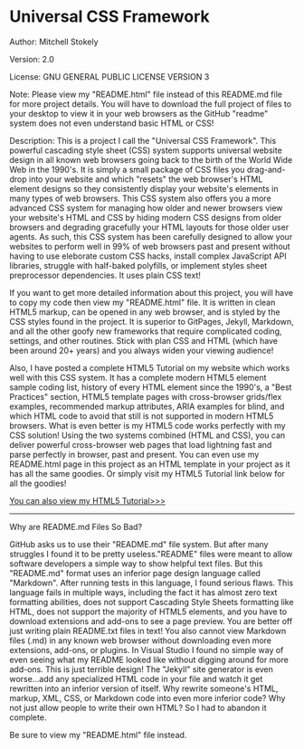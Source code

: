 Universal CSS Framework
===============================

Author: Mitchell Stokely

Version: 2.0

License: GNU GENERAL PUBLIC LICENSE VERSION 3

Note: Please view my "README.html" file instead of this README.md file for more project details. You will have to download the full project of files to your desktop to view it in your web browsers as the GitHub "readme" system does not even understand basic HTML or CSS!

Description: This is a project I call the "Universal CSS Framework". This powerful cascading style sheet (CSS) system supports universal website design in all known web browsers going back to the birth of the World Wide Web in the 1990's. It is simply a small package of CSS files you drag-and-drop into your website and which "resets" the web browser's HTML element designs so they consistently display your website's elements in many types of web browsers. This CSS system also offers you a more advanced CSS system for managing how older and newer browsers view your website's HTML and CSS by hiding modern CSS designs from older browsers and degrading gracefully your HTML layouts for those older user agents. As such, this CSS system has been carefully designed to allow your websites to perform well in 99% of web browsers past and present without having to use eleborate custom CSS hacks, install complex JavaScript API libraries, struggle with half-baked polyfills, or implement styles sheet preprocessor dependencies. It uses plain CSS text!

If you want to get more detailed information about this project, you will have to copy my code then view my "README.html" file. It is written in clean HTML5 markup, can be opened in any web browser, and is styled by the CSS styles found in the project. It is superior to GitPages, Jekyll, Markdown, and all the other goofy new frameworks that require complicated coding, settings, and other routines. Stick with plan CSS and HTML (which have been around 20+ years) and you always widen your viewing audience!

Also, I have posted a complete HTML5 Tutorial on my website which works well with this CSS system. It has a complete modern HTML5 element sample coding list, history of every HTML element since the 1990's, a "Best Practices" section, HTML5 template pages with cross-browser grids/flex examples, recommended markup attributes, ARIA examples for blind, and which HTML code to avoid that still is not supported in modern HTML5 browsers. What is even better is my HTML5 code works perfectly with my CSS solution! Using the two systems combined (HTML and CSS), you can deliver powerful cross-browser web pages that load lightning fast and parse perfectly in browser, past and present. You can even use my README.html page in this project as an HTML template in your project as it has all the same goodies. Or simply visit my HTML5 Tutorial link below for all the goodies!

[You can also view my HTML5 Tutorial>>>](https://mitchellstokely.com/HTML5Tutorial/)

---


Why are README.md Files So Bad?

GitHub asks us to use their "README.md" file system. But after many struggles I found it to be pretty useless."README" files were meant to allow software developers a simple way to show helpful text files. But this "README.md" format uses an inferior page design language called "Markdown". After running tests in this language, I found serious flaws. This language fails in multiple ways, including the fact it has almost zero text formatting abilities, does not support Cascading Style Sheets formatting like HTML, does not support the majority of HTML5 elements, and you have to download extensions and add-ons to see a page preview. You are better off just writing plain README.txt files in text! You also cannot view Markdown files (.md) in any known web browser without downloading even more extensions, add-ons, or plugins. In Visual Studio I found no simple way of even seeing what my README looked like without digging around for more add-ons. This is just terrible design! The "Jekyll" site generator is even worse...add any specialized HTML code in your file and watch it get rewritten into an inferior version of itself. Why rewrite someone's HTML, markup, XML, CSS, or Markdown code into even more inferior code? Why not just allow people to write their own HTML? So I had to abandon it complete. 

Be sure to view my "README.html" file instead.

